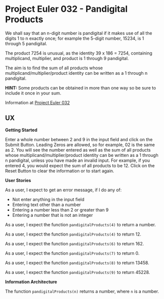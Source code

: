# Project Euler 032 - Pandigital Products

We shall say that an n-digit number is pandigital if it makes use of all the digits 1 to n exactly once; for example the 5-digit number, 15234, is 1 through 5 pandigital.

The product 7254 is unusual, as the identity 39 x 186 = 7254, containing multiplicand, multiplier, and product is 1 through 9 pandigital.

The aim is to find the sum of all products whose multiplicand/multiplier/product identity can be written as a 1 through n pandigital.

**HINT:** Some products can be obtained in more than one way so be sure to include it once in your sum.

Information at [Project Euler 032](https://projecteuler.net/problem=32)

## UX

**Getting Started**

Enter a whole number between 2 and 9 in the input field and click on the Submit Button.  Leading Zeros are allowed, so for example, 02 is the same as 2.  You will see the number entered as well as the sum of all products whose multiplicand/multiplier/product identity can be written as a 1 through n pandigital, unless you have made an invalid input.  For example, if you entered 4, you would expect the sum of all products to be 12.  Click on the Reset Button to clear the information or to start again.

**User Stories**

As a user, I expect to get an error message, if I do any of:

- Not enter anything in the input field
- Entering text other than a number
- Entering a number less than 2 or greater than 9
- Entering a number that is not an integer

As a user, I expect the function `pandigitalProducts(4)` to return a number.

As a user, I expect the function `pandigitalProducts(4)` to return 12.

As a user, I expect the function `pandigitalProducts(6)` to return 162.

As a user, I expect the function `pandigitalProducts(7)` to return 0.

As a user, I expect the function `pandigitalProducts(8)` to return 13458.

As a user, I expect the function `pandigitalProducts(9)` to return 45228.

**Information Architecture**

The function `pandigitalProducts(n)` returns a number, where `n` is a number.

